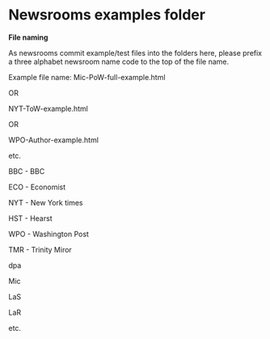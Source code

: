 # Newsrooms examples folder 

**File naming** 

As newsrooms commit example/test files into the folders here, please prefix a three alphabet newsroom name code to the top of the file name. 

Example file name:  Mic-PoW-full-example.html 

OR

NYT-ToW-example.html

OR

WPO-Author-example.html 

etc.

BBC - BBC

ECO - Economist 

NYT - New York times

HST - Hearst

WPO - Washington Post 

TMR - Trinity Miror 

dpa

Mic 

LaS

LaR 

etc. 


